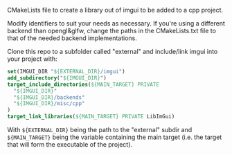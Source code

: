 CMakeLists file to create a library out of imgui to be added to a cpp project.

Modify identifiers to suit your needs as necessary. If you're using a different backend than opengl&glfw, change the paths in the CMakeLists.txt file to that of the needed backend implementations.

Clone this repo to a subfolder called "external" and include/link imgui into your project with:
```cmake
set(IMGUI_DIR "${EXTERNAL_DIR}/imgui")
add_subdirectory("${IMGUI_DIR}")
target_include_directories(${MAIN_TARGET} PRIVATE
  "${IMGUI_DIR}"
  "${IMGUI_DIR}/backends"
  "${IMGUI_DIR}/misc/cpp"
)
target_link_libraries(${MAIN_TARGET} PRIVATE LibImGui)
```

With `${EXTERNAL_DIR}` being the path to the "external" subdir and `${MAIN_TARGET}` being the variable containing the main target (i.e. the target that will form the executable of the project).
